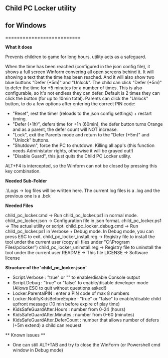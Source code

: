 

## Child PC Locker utility
##  for Windows
==========================

**What it does**

Prevents children to game for long hours, utility acts as a safeguard.

When the time has been reached (configured in the json config file), it shows a full screen Winform convering all open screens behind it.
It will showing a text that the time has been reached. And it will also show two blue buttons "Defer (+5m)" and "Unlock".
The child can click "Defer (+5m)" to defer the time for +5 minutes for a number of times.
This is also configurable, so it's not endless they can defer. Default is 2 times they can click the button (for up to 10min total).
Parents can click the "Unlock" button, to do a few options after entering the correct PIN code:
- "Reset", rest the timer (reloads to the json config settings) + restart timing.
- "Defer (+1h)", defers time for +1h (60min), the defer button turns Orange and as a parent, the defer count will NOT increase.
- "Lock", exit the Parents mode and return to the "Defer (+5m)" and "Unlock" buttons.
- "Shutdown", force the PC to shutdown. Killing all app's (this function needs Administator rights, otherwise it will be grayed out!)
- "Disable Guard", this just quits the Child PC Locker utility.

ALT+F4 is intercepted, so the Winform can not be closed by pressing this key combination.


**Needed Sub-Folder**

.\Logs							->	log files will be written here. The current log files is a .log and the previous one is a .bck


**Needed Files**

child_pc_locker.cmd				->	Run child_pc_locker.ps1	in normal mode.
child_pc_locker.json			->	Configuration file in json format.
child_pc_locker.ps1				->	The actual utility or script.
child_pc_locker_debug.cmd		->	Run child_pc_locker.ps1	in Verbose + Debug mode. In Debug mode, you can press ESC to exit.
child_pc_locker_install.reg		->	Registry file to install the tool under the current user (copy all files under "C:\Program Files\pclocker\")
child_pc_locker_uninstall.reg	->	Registry file to uninstall the tool under the current user
README							->	This file
LICENSE							->	Software license


**Structure of the 'child_pc_locker.json'**

- Script.Verbose                 : "true" or "" to enable/disable Console output
- Script.Debug                   : "true" or "false" to enable/disable developer mode (Allows ESC to quit without questions asked!)
- Locker.ParentalPIN             : enter a PIN code of max 8 numbers
- Locker.NotifyKidsBeforeExpire  : "true" or "false" to enable/disable child upfront message (10 min before expire of play time)
- KidsSafeGuardAfter.Hours       : number from 0-24 (hours)
- KidsSafeGuardAfter.Minutes     : number from 0-60 (minutes)
- KidsSafeGuardAfter.DeferCount  : number that allows number of defers (+5m extend) a child can request

** Known issues **
- One can still ALT+TAB and try to close the WinForm (or Powershell cmd window in Debug mode)
